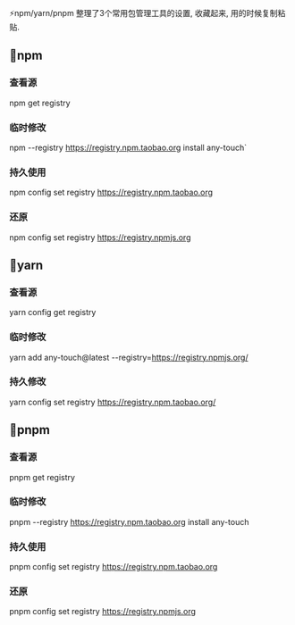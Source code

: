 ⚡npm/yarn/pnpm
整理了3个常用包管理工具的设置, 收藏起来, 用的时候复制粘贴.

## 🍖npm

### 查看源

npm get registry

### 临时修改

npm --registry https://registry.npm.taobao.org install any-touch`

### 持久使用

npm config set registry https://registry.npm.taobao.org

### 还原

npm config set registry https://registry.npmjs.org

## 🥩yarn

### 查看源

yarn config get registry

### 临时修改

yarn add any-touch@latest --registry=https://registry.npmjs.org/

### 持久修改

yarn config set registry https://registry.npm.taobao.org/

## 🍔pnpm

### 查看源

pnpm get registry 

### 临时修改

pnpm --registry https://registry.npm.taobao.org install any-touch

### 持久使用

pnpm config set registry https://registry.npm.taobao.org

### 还原

pnpm config set registry https://registry.npmjs.org

